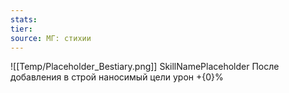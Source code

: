 ```yaml
---
stats: 
tier: 
source: МГ: стихии
---
```

![[Temp/Placeholder_Bestiary.png]]
SkillNamePlaceholder
После добавления в строй наносимый цели урон +{0}%
